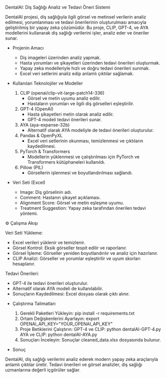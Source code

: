 DentalAI: Diş Sağlığı Analiz ve Tedavi Öneri Sistemi

DentalAI projesi, diş sağlığıyla ilgili görsel ve metinsel verilerin analiz edilmesi, yorumlanması ve tedavi önerilerinin oluşturulması amacıyla geliştirilmiş bir yapay zeka çözümüdür. Bu proje, CLIP, GPT-4, ve AYA modellerini kullanarak diş sağlığı verilerini işler, analiz eder ve öneriler sunar.

* Projenin Amacı
  
    - Diş imageleri üzerinden analiz yapmak.
    - Hasta yorumları ve şikayetleri üzerinden tedavi önerileri oluşturmak.
    - Yapay zeka modelleriyle hızlı ve doğru tedavi önerileri sunmak.
    - Excel veri setlerini analiz edip anlamlı çıktılar sağlamak.

* Kullanılan Teknolojiler ve Modeller

  1. CLIP (openai/clip-vit-large-patch14-336)
      - Görsel ve metin uyumu analiz edilir.
      - Hastaların yorumları ve ilgili diş görselleri eşleştirilir.
  2. GPT-4 (OpenAI)
      - Hasta şikayetleri metin olarak analiz edilir.
      - GPT-4 modeli tedavi önerileri sunar.
  3. AYA (aya-expanse-32b)
      - Alternatif olarak AYA modeliyle de tedavi önerileri oluşturulur.
  4. Pandas & OpenPyXL
      - Excel veri setlerinin okunması, temizlenmesi ve çıktıların kaydedilmesi.
  5. PyTorch & Transformers
      - Modellerin yüklenmesi ve çalıştırılması için PyTorch ve Transformers kütüphaneleri kullanıldı.
  6. Pillow (PIL)
      - Görsellerin işlenmesi ve boyutlandırılması sağlandı.

* Veri Seti (Excel)
  
  - Image: Diş görselinin adı.
  - Comment: Hastanın şikayet açıklaması.
  - Alignment Score: Görsel ve metin eşleşme uyumu.
  - Treatment Suggestion: Yapay zeka tarafından önerilen tedavi yöntemi.
    
⚙ Çalışma Akışı

Veri Seti Yükleme: 
  - Excel verileri yüklenir ve temizlenir.
  - Görsel Kontrol: Eksik görseller tespit edilir ve raporlanır.
  - Görsel İşleme: Görseller yeniden boyutlandırılır ve analiz için hazırlanır.
  - CLIP Analizi: Görseller ve yorumlar eşleştirilir ve uyum skorları hesaplanır.

Tedavi Önerileri:
  - GPT-4 ile tedavi önerileri oluşturulur.
  - Alternatif olarak AYA modeli de kullanılabilir.
  - Sonuçların Kaydedilmesi: Excel dosyası olarak çıktı alınır.

* Çalıştırma Talimatları

  1. Gerekli Paketleri Yükleyin:
    pip install -r requirements.txt
  2. Ortam Değişkenlerini Ayarlayın:
    export OPENAI_API_KEY="YOUR_OPENAI_API_KEY"
  3. Proje Betiklerini Çalıştırın:
    GPT-4 ve CLIP:
    python dentalAI-GPT-4.py
    AYA ve CLIP:
    python dentalAI-AYA.py
  4. Sonuçları İnceleyin:
    Sonuçlar cleaned_data.xlsx dosyasında bulunur.

* Sonuç

DentalAI, diş sağlığı verilerini analiz ederek modern yapay zeka araçlarıyla anlamlı çıktılar üretir. Tedavi önerileri ve görsel analizler, diş sağlığı uzmanlarına değerli içgörüler sağlar.
